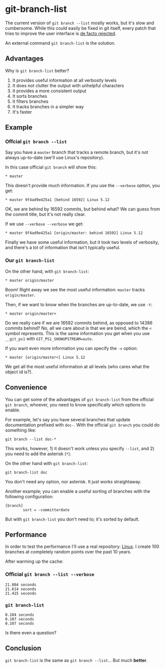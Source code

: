 # git-branch-list

The current version of `git branch --list` mostly works, but it's slow and cumbersome. While this
could easily be fixed in git itself, every patch that tries to improve the user interface is
[de facto rejected](https://lore.kernel.org/git/YL8KiiGXF8LdGmQ2@coredump.intra.peff.net/).

An external command `git branch-list` is the solution.

## Advantages

Why is `git branch-list` better?

1. It provides useful information at all verbosity levels
1. It does not clutter the output with unhelpful characters
1. It provides a more consistent output
1. It sorts branches
1. It filters branches
1. It tracks branches in a simpler way
1. It's faster

## Example

### Offcial `git branch --list`

Say you have a `master` branch that tracks a remote branch, but it's not always up-to-date (we'll
use Linux's repository).

In this case official `git branch` will show this:

    * master

This doesn't provide much information. If you use the `--verbose` option, you get:

    * master 9f4ad9e425a1 [behind 16592] Linux 5.12

OK, we are behind by 16592 commits, but behind what? We can guess from the commit title, but it's
not really clear.

If we use `--verbose --verbose` we get:

    * master 9f4ad9e425a1 [origin/master: behind 16592] Linux 5.12

Finally we have some useful information, but it took two levels of verbosity, and there's a lot of
information that isn't typically useful.

### Our `git branch-list`

On the other hand, with `git branch-list`:

    * master origin/master

Boom! Right away we see the most useful information: `master` tracks `origin/master`.

Then, if we want to know when the branches are up-to-date, we use `-t`:

    * master origin/master<

Do we really care if we are 16592 commits behind, as opposed to 14386 commits behind? No, all we
care about is that we are beind, which the `<` symbol represents. This is the same information you
get when you use `__git_ps1` with `GIT_PS1_SHOWUPSTREAM=auto`.

If you want even more information you can specify the `-v` option:

    * master [origin/master<] Linux 5.12

We get all the most useful information at all levels (who cares what the object id is?).

## Convenience

You can get some of the advantages of `git branch-list` from the official `git branch`, whoever, you
need to know specifically which options to enable.

For example, let's say you have several branches that update documentation prefixed with `doc-`.
With the official `git branch` you could do something like:

    git branch --list doc-*

This works, however, 1) it doesn't work unless you specify `--list`, and 2) you need to add the
asterisk (`*`).

On the other hand with `git branch-list`:

    git branch-list doc

You don't need any option, nor asterisk. It just works straightaway.

Another example; you can enable a useful sorting of branches with the following configuration:

    [branch]
            sort = -committerdate

But with `git branch-list` you don't need to; it's sorted by default.

## Performance

In order to test the performance I'll use a real repository:
[Linux](https://git.kernel.org/pub/scm/linux/kernel/git/torvalds/linux.git). I create 100 branches
at completely random points over the past 10 years.

After warming up the cache:

### Official `git branch --list --verbose`

    21.804 seconds
    21.614 seconds
    21.415 seconds

### `git branch-list`

    0.104 seconds
    0.107 seconds
    0.107 seconds

Is there even a question?

## Conclusion

`git branch-list` is the same as `git branch --list`... But much **better**.
